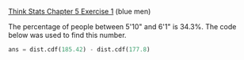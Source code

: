 [Think Stats Chapter 5 Exercise 1](http://greenteapress.com/thinkstats2/html/thinkstats2006.html#toc50) (blue men)

The percentage of people between 5'10" and 6'1" is 34.3%. The code below was used to find this number.
```python
ans = dist.cdf(185.42) - dist.cdf(177.8)
```
